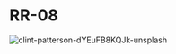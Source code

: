 # RR-08
![clint-patterson-dYEuFB8KQJk-unsplash](https://user-images.githubusercontent.com/76547581/105163255-b30a6b00-5b39-11eb-8b52-5513ce2fb6be.jpg)
